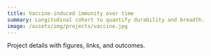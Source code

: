 ```yaml
---
title: Vaccine-induced immunity over time
summary: Longitudinal cohort to quantify durability and breadth.
image: /assets/img/projects/vaccine.jpg
---
```

Project details with figures, links, and outcomes.
